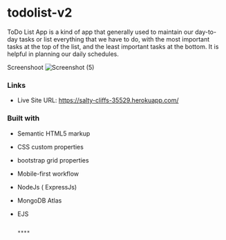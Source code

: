 # todolist-v2


ToDo List App is a kind of app that generally used to maintain our day-to-day tasks or list everything that we have to do, with the most important tasks at the top of the list, and the least important tasks at the bottom. It is helpful in planning our daily schedules.

Screenshoot
![Screenshot (5)](https://user-images.githubusercontent.com/106764649/191334712-f4a9f90d-829e-4d46-91e3-d26deceec7ca.png)


### Links 
- Live Site URL:  https://salty-cliffs-35529.herokuapp.com/


### Built with

- Semantic HTML5 markup
- CSS custom properties
- bootstrap grid properties
- Mobile-first workflow
- NodeJs ( ExpressJs)
- MongoDB Atlas
- EJS




                                                                                  ****

